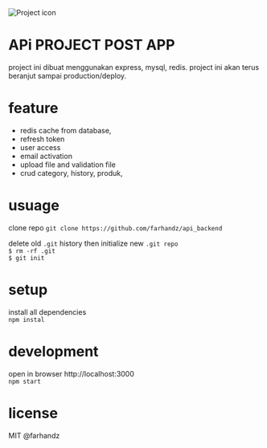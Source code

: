 
<img src="https://www.restapiexample.com/wp-content/uploads/2017/09/nodejs-mysql-express.png" align="center"  alt="Project icon">


# APi PROJECT POST APP
project ini dibuat menggunakan express, mysql, redis. project ini akan terus beranjut sampai production/deploy. 

# feature
- redis cache from database,
- refresh token
- user access
- email activation
- upload file and validation file
- crud category, history, produk,


# usuage
clone repo `git clone https://github.com/farhandz/api_backend`

delete old `.git` history then initialize new `.git repo`<br>
`$ rm -rf .git`
<br>
`$ git init`

# setup
install all dependencies
<br>
`npm instal`

# development
open in browser http://localhost:3000
<br>
`npm start`

# license

MIT @farhandz 
